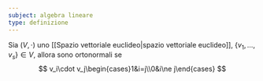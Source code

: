 ```yaml
---
subject: algebra lineare
type: definizione
---
```

Sia $(V,\cdot)$ uno [[Spazio vettoriale euclideo|spazio vettoriale euclideo]], $\{v_1,\dots,v_s\}\in V$, allora sono ortonormali se
$$
v_i\cdot v_j\begin{cases}1&i=j\\0&i\ne j\end{cases}
$$